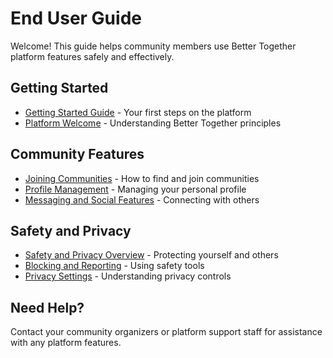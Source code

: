 # End User Guide

Welcome! This guide helps community members use Better Together platform features safely and effectively.

## Getting Started
- [Getting Started Guide](getting_started.md) - Your first steps on the platform
- [Platform Welcome](../welcome.md) - Understanding Better Together principles

## Community Features
- [Joining Communities](joining_communities.md) - How to find and join communities
- [Profile Management](profile_management.md) - Managing your personal profile
- [Messaging and Social Features](messaging_and_social.md) - Connecting with others

## Safety and Privacy
- [Safety and Privacy Overview](safety_and_privacy.md) - Protecting yourself and others
- [Blocking and Reporting](blocking_and_reporting.md) - Using safety tools
- [Privacy Settings](../shared/security_and_privacy.md) - Understanding privacy controls

## Need Help?
Contact your community organizers or platform support staff for assistance with any platform features.
